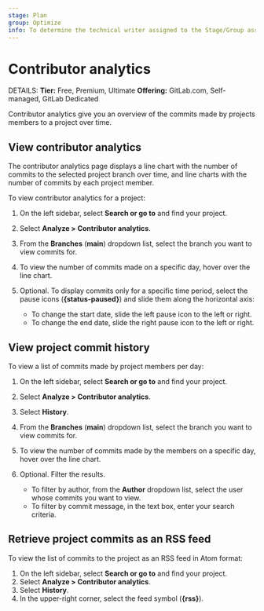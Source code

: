 ```yaml
---
stage: Plan
group: Optimize
info: To determine the technical writer assigned to the Stage/Group associated with this page, see https://handbook.gitlab.com/handbook/product/ux/technical-writing/#assignments
---
```


# Contributor analytics

DETAILS:
**Tier:** Free, Premium, Ultimate
**Offering:** GitLab.com, Self-managed, GitLab Dedicated

Contributor analytics give you an overview of the commits made by projects members to a project over time.

## View contributor analytics

The contributor analytics page displays a line chart with the number of commits to the selected project branch over time,
and line charts with the number of commits by each project member.

To view contributor analytics for a project:

1. On the left sidebar, select **Search or go to** and find your project.
1. Select **Analyze > Contributor analytics**.
1. From the **Branches** (**main**) dropdown list, select the branch you want to view commits for.
1. To view the number of commits made on a specific day, hover over the line chart.
1. Optional. To display commits only for a specific time period, select the pause icons (**{status-paused}**) and slide them along the horizontal axis:

   - To change the start date, slide the left pause icon to the left or right.
   - To change the end date, slide the right pause icon to the left or right.

## View project commit history

To view a list of commits made by project members per day:

1. On the left sidebar, select **Search or go to** and find your project.
1. Select **Analyze > Contributor analytics**.
1. Select **History**.
1. From the **Branches** (**main**) dropdown list, select the branch you want to view commits for.
1. To view the number of commits made by the members on a specific day, hover over the line chart.
1. Optional. Filter the results.

   - To filter by author, from the **Author** dropdown list, select the user whose commits you want to view.
   - To filter by commit message, in the text box, enter your search criteria.

## Retrieve project commits as an RSS feed

To view the list of commits to the project as an RSS feed in Atom format:

1. On the left sidebar, select **Search or go to** and find your project.
1. Select **Analyze > Contributor analytics**.
1. Select **History**.
1. In the upper-right corner, select the feed symbol (**{rss}**).
